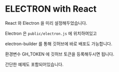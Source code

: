 # ELECTRON with React



React 와 Electron 을 미리 설정해두었습니다.

Electron 은 `public/electron.js` 에 위치하여있고

electron-builder 를 통해 깃허브에 바로 배포도 가능합니다.

환경변수 GH_TOKEN 에 깃허브 토큰을 등록해두시면 됩니다.

간단한 예제도 포함되어있습니다.



